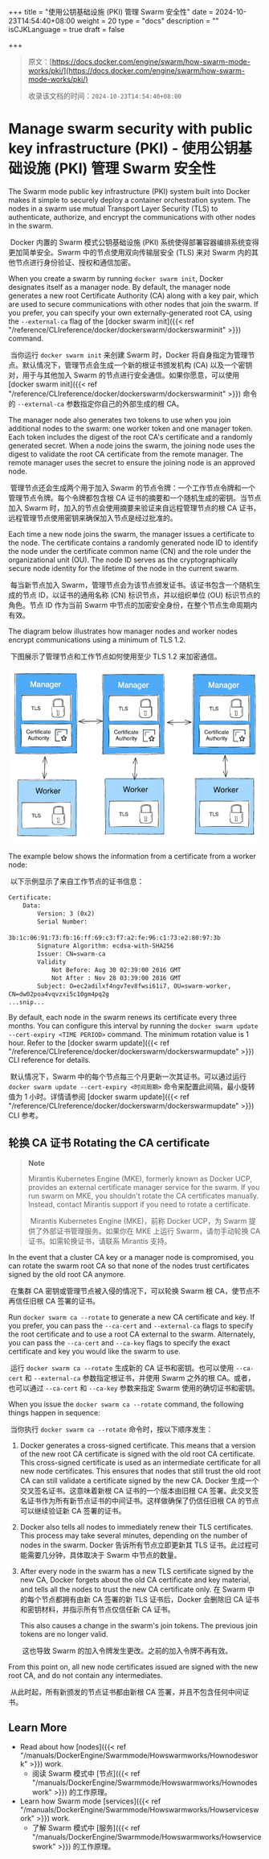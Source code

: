 +++
title = "使用公钥基础设施 (PKI) 管理 Swarm 安全性"
date = 2024-10-23T14:54:40+08:00
weight = 20
type = "docs"
description = ""
isCJKLanguage = true
draft = false

+++

> 原文：[https://docs.docker.com/engine/swarm/how-swarm-mode-works/pki/](https://docs.docker.com/engine/swarm/how-swarm-mode-works/pki/)
>
> 收录该文档的时间：`2024-10-23T14:54:40+08:00`

# Manage swarm security with public key infrastructure (PKI) - 使用公钥基础设施 (PKI) 管理 Swarm 安全性

The Swarm mode public key infrastructure (PKI) system built into Docker makes it simple to securely deploy a container orchestration system. The nodes in a swarm use mutual Transport Layer Security (TLS) to authenticate, authorize, and encrypt the communications with other nodes in the swarm.

​	Docker 内置的 Swarm 模式公钥基础设施 (PKI) 系统使得部署容器编排系统变得更加简单安全。Swarm 中的节点使用双向传输层安全 (TLS) 来对 Swarm 内的其他节点进行身份验证、授权和通信加密。

When you create a swarm by running `docker swarm init`, Docker designates itself as a manager node. By default, the manager node generates a new root Certificate Authority (CA) along with a key pair, which are used to secure communications with other nodes that join the swarm. If you prefer, you can specify your own externally-generated root CA, using the `--external-ca` flag of the [docker swarm init]({{< ref "/reference/CLIreference/docker/dockerswarm/dockerswarminit" >}}) command.

​	当你运行 `docker swarm init` 来创建 Swarm 时，Docker 将自身指定为管理节点。默认情况下，管理节点会生成一个新的根证书颁发机构 (CA) 以及一个密钥对，用于与其他加入 Swarm 的节点进行安全通信。如果你愿意，可以使用 [docker swarm init]({{< ref "/reference/CLIreference/docker/dockerswarm/dockerswarminit" >}}) 命令的 `--external-ca` 参数指定你自己的外部生成的根 CA。

The manager node also generates two tokens to use when you join additional nodes to the swarm: one worker token and one manager token. Each token includes the digest of the root CA's certificate and a randomly generated secret. When a node joins the swarm, the joining node uses the digest to validate the root CA certificate from the remote manager. The remote manager uses the secret to ensure the joining node is an approved node.

​	管理节点还会生成两个用于加入 Swarm 的节点令牌：一个工作节点令牌和一个管理节点令牌。每个令牌都包含根 CA 证书的摘要和一个随机生成的密钥。当节点加入 Swarm 时，加入的节点会使用摘要来验证来自远程管理节点的根 CA 证书，远程管理节点使用密钥来确保加入节点是经过批准的。

Each time a new node joins the swarm, the manager issues a certificate to the node. The certificate contains a randomly generated node ID to identify the node under the certificate common name (CN) and the role under the organizational unit (OU). The node ID serves as the cryptographically secure node identity for the lifetime of the node in the current swarm.

​	每当新节点加入 Swarm，管理节点会为该节点颁发证书。该证书包含一个随机生成的节点 ID，以证书的通用名称 (CN) 标识节点，并以组织单位 (OU) 标识节点的角色。节点 ID 作为当前 Swarm 中节点的加密安全身份，在整个节点生命周期内有效。

The diagram below illustrates how manager nodes and worker nodes encrypt communications using a minimum of TLS 1.2.

​	下图展示了管理节点和工作节点如何使用至少 TLS 1.2 来加密通信。

![TLS diagram](ManageswarmsecuritywithpublickeyinfrastructurePKI_img/tls.webp)

The example below shows the information from a certificate from a worker node:

​	以下示例显示了来自工作节点的证书信息：

```none
Certificate:
    Data:
        Version: 3 (0x2)
        Serial Number:
            3b:1c:06:91:73:fb:16:ff:69:c3:f7:a2:fe:96:c1:73:e2:80:97:3b
        Signature Algorithm: ecdsa-with-SHA256
        Issuer: CN=swarm-ca
        Validity
            Not Before: Aug 30 02:39:00 2016 GMT
            Not After : Nov 28 03:39:00 2016 GMT
        Subject: O=ec2adilxf4ngv7ev8fwsi61i7, OU=swarm-worker, CN=dw02poa4vqvzxi5c10gm4pq2g
...snip...
```

By default, each node in the swarm renews its certificate every three months. You can configure this interval by running the `docker swarm update --cert-expiry <TIME PERIOD>` command. The minimum rotation value is 1 hour. Refer to the [docker swarm update]({{< ref "/reference/CLIreference/docker/dockerswarm/dockerswarmupdate" >}}) CLI reference for details.

​	默认情况下，Swarm 中的每个节点每三个月更新一次其证书。可以通过运行 `docker swarm update --cert-expiry <时间周期>` 命令来配置此间隔，最小旋转值为 1 小时。详情请参阅 [docker swarm update]({{< ref "/reference/CLIreference/docker/dockerswarm/dockerswarmupdate" >}}) CLI 参考。

## 轮换 CA 证书 Rotating the CA certificate

> **Note**
>
> 
>
> Mirantis Kubernetes Engine (MKE), formerly known as Docker UCP, provides an external certificate manager service for the swarm. If you run swarm on MKE, you shouldn't rotate the CA certificates manually. Instead, contact Mirantis support if you need to rotate a certificate.
>
> ​	Mirantis Kubernetes Engine (MKE)，前称 Docker UCP，为 Swarm 提供了外部证书管理服务。如果你在 MKE 上运行 Swarm，请勿手动轮换 CA 证书。如需轮换证书，请联系 Mirantis 支持。

In the event that a cluster CA key or a manager node is compromised, you can rotate the swarm root CA so that none of the nodes trust certificates signed by the old root CA anymore.

​	在集群 CA 密钥或管理节点被入侵的情况下，可以轮换 Swarm 根 CA，使节点不再信任旧根 CA 签署的证书。

Run `docker swarm ca --rotate` to generate a new CA certificate and key. If you prefer, you can pass the `--ca-cert` and `--external-ca` flags to specify the root certificate and to use a root CA external to the swarm. Alternately, you can pass the `--ca-cert` and `--ca-key` flags to specify the exact certificate and key you would like the swarm to use.

​	运行 `docker swarm ca --rotate` 生成新的 CA 证书和密钥。也可以使用 `--ca-cert` 和 `--external-ca` 参数指定根证书，并使用 Swarm 之外的根 CA。或者，也可以通过 `--ca-cert` 和 `--ca-key` 参数来指定 Swarm 使用的确切证书和密钥。

When you issue the `docker swarm ca --rotate` command, the following things happen in sequence:

​	当你执行 `docker swarm ca --rotate` 命令时，按以下顺序发生：

1. Docker generates a cross-signed certificate. This means that a version of the new root CA certificate is signed with the old root CA certificate. This cross-signed certificate is used as an intermediate certificate for all new node certificates. This ensures that nodes that still trust the old root CA can still validate a certificate signed by the new CA. Docker 生成一个交叉签名证书。这意味着新根 CA 证书的一个版本由旧根 CA 签署。此交叉签名证书作为所有新节点证书的中间证书。这样做确保了仍信任旧根 CA 的节点可以继续验证新 CA 签署的证书。

2. Docker also tells all nodes to immediately renew their TLS certificates. This process may take several minutes, depending on the number of nodes in the swarm. Docker 告诉所有节点立即更新其 TLS 证书。此过程可能需要几分钟，具体取决于 Swarm 中节点的数量。

3. After every node in the swarm has a new TLS certificate signed by the new CA, Docker forgets about the old CA certificate and key material, and tells all the nodes to trust the new CA certificate only. 在 Swarm 中的每个节点都拥有由新 CA 签署的新 TLS 证书后，Docker 会删除旧 CA 证书和密钥材料，并指示所有节点仅信任新 CA 证书。

   This also causes a change in the swarm's join tokens. The previous join tokens are no longer valid.
   
   ​	这也导致 Swarm 的加入令牌发生更改。之前的加入令牌不再有效。

From this point on, all new node certificates issued are signed with the new root CA, and do not contain any intermediates.

​	从此时起，所有新颁发的节点证书都由新根 CA 签署，并且不包含任何中间证书。

## Learn More

- Read about how [nodes]({{< ref "/manuals/DockerEngine/Swarmmode/Howswarmworks/Hownodeswork" >}}) work.
  - 阅读 Swarm 模式中 [节点]({{< ref "/manuals/DockerEngine/Swarmmode/Howswarmworks/Hownodeswork" >}}) 的工作原理。
- Learn how Swarm mode [services]({{< ref "/manuals/DockerEngine/Swarmmode/Howswarmworks/Howserviceswork" >}}) work.
  - 了解 Swarm 模式中 [服务]({{< ref "/manuals/DockerEngine/Swarmmode/Howswarmworks/Howserviceswork" >}}) 的工作原理。
